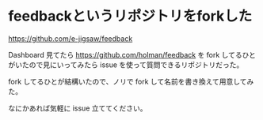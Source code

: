 # feedbackというリポジトリをforkした

https://github.com/e-jigsaw/feedback

Dashboard 見てたら https://github.com/holman/feedback を fork してるひとがいたので見にいってみたら issue を使って質問できるリポジトリだった。

fork してるひとが結構いたので、ノリで fork して名前を書き換えて用意してみた。

なにかあれば気軽に issue 立ててください。
